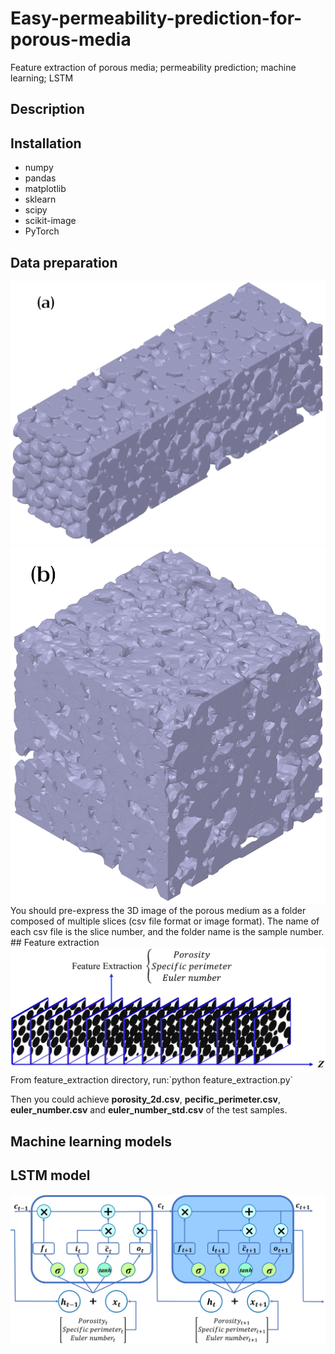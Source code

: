 # Easy-permeability-prediction-for-porous-media
Feature extraction of porous media; permeability prediction; machine learning; LSTM
## Description

## Installation
* numpy
* pandas
* matplotlib
* sklearn
* scipy
* scikit-image
* PyTorch
## Data preparation
<div align=center><img weight="50" src="https://github.com/499683288/Easy-permeability-prediction-for-porous-media/blob/main/sample1.jpg"/></div>
<div align=center><img weight="50" src="https://github.com/499683288/Easy-permeability-prediction-for-porous-media/blob/main/sample2.jpg"/></div>
You should pre-express the 3D image of the porous medium as a folder composed of multiple slices (csv file format or image format). The name of each csv file is the slice number, and the folder name is the sample number.
## Feature extraction
<div align=center><img width="900" src="https://github.com/499683288/Easy-permeability-prediction-for-porous-media/blob/main/feature%20extraction.jpg"/></div>
From feature_extraction directory, run:`python feature_extraction.py`  

Then you could achieve **porosity_2d.csv**, **pecific_perimeter.csv**, **euler_number.csv** and **euler_number_std.csv** of the test samples.

## Machine learning models
## LSTM model
<div align=center><img width="900" src="https://github.com/499683288/Easy-permeability-prediction-for-porous-media/blob/main/LSTM%20model.jpg"/></div>
